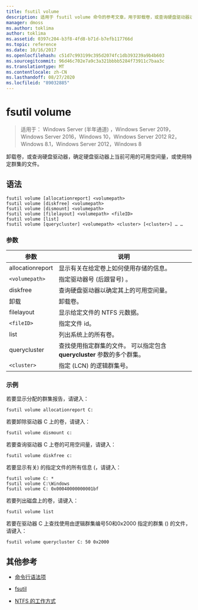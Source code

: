 ```yaml
---
title: fsutil volume
description: 适用于 fsutil volume 命令的参考文章，用于卸载卷，或查询硬盘驱动器以确定硬盘驱动器上当前可用的可用空间量，或使用特定群集的文件。
manager: dmoss
ms.author: toklima
author: toklima
ms.assetid: 0397c204-b3f8-4fd8-b71d-b7efb117766d
ms.topic: reference
ms.date: 10/16/2017
ms.openlocfilehash: c51d7c993199c395d2074fc1db393239a9b4b603
ms.sourcegitcommit: 96d46c702e7a9c3a321bbbb5284f73911c7baa3c
ms.translationtype: MT
ms.contentlocale: zh-CN
ms.lasthandoff: 08/27/2020
ms.locfileid: "89032885"
---
```

# <a name="fsutil-volume"></a>fsutil volume

> 适用于： Windows Server (半年通道) ，Windows Server 2019，Windows Server 2016，Windows 10，Windows Server 2012 R2，Windows 8.1，Windows Server 2012，Windows 8

卸载卷，或查询硬盘驱动器，确定硬盘驱动器上当前可用的可用空间量，或使用特定群集的文件。

## <a name="syntax"></a>语法

```
fsutil volume [allocationreport] <volumepath>
fsutil volume [diskfree] <volumepath>
fsutil volume [dismount] <volumepath>
fsutil volume [filelayout] <volumepath> <fileID>
fsutil volume [list]
fsutil volume [querycluster] <volumepath> <cluster> [<cluster>] … …
```

### <a name="parameters"></a>参数

| 参数 | 说明 |
| --------- | ----------- |
| allocationreport | 显示有关在给定卷上如何使用存储的信息。 |
| `<volumepath>` | 指定驱动器号 (后跟冒号) 。 |
| diskfree | 查询硬盘驱动器以确定其上的可用空间量。 |
| 卸载 | 卸载卷。 |
| filelayout | 显示给定文件的 NTFS 元数据。 |
| `<fileID>` | 指定文件 id。 |
| list | 列出系统上的所有卷。 |
| querycluster | 查找使用指定群集的文件。 可以指定包含 **querycluster** 参数的多个群集。 |
| `<cluster>` | 指定 (LCN) 的逻辑群集号。 |

### <a name="examples"></a>示例

若要显示分配的群集报告，请键入：

```
fsutil volume allocationreport C:
```

若要卸除驱动器 C 上的卷，请键入：

```
fsutil volume dismount c:
```

若要查询驱动器 C 上卷的可用空间量，请键入：

```
fsutil volume diskfree c:
```

若要显示有关) 的指定文件的所有信息 (，请键入：

```
fsutil volume C: *
fsutil volume C:\Windows
fsutil volume C: 0x00040000000001bf
```

若要列出磁盘上的卷，请键入：

```
fsutil volume list
```

若要在驱动器 C 上查找使用由逻辑群集编号50和0x2000 指定的群集 () 的文件，请键入：

```
fsutil volume querycluster C: 50 0x2000
```

## <a name="additional-references"></a>其他参考

- [命令行语法项](command-line-syntax-key.md)

- [fsutil](fsutil.md)

- [NTFS 的工作方式](/previous-versions/windows/it-pro/windows-server-2003/cc781134(v=ws.10))
